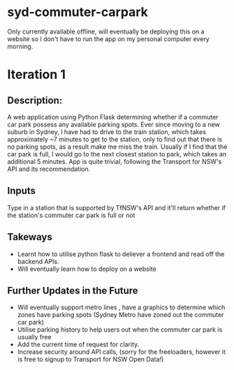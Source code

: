 # syd-commuter-carpark
Only currently available offline, will eventually be deploying this on a website so I don't have to run the app on my personal computer every morning.

# Iteration 1

## Description:
A web application using Python Flask determining whether if a commuter car park possess any available parking spots. Ever since moving to a new suburb in Sydney, I have had to drive to the train station, which takes approximately ~7 minutes to get to the station, only to find out that there is no parking spots, as a result make me miss the train. Usually if I find that the car park is full, I would go to the next closest station to park, which takes an additional 5 minutes. App is quite trivial, following the Transport for NSW's API and its recommendation.

## Inputs
Type in a station that is supported by TfNSW's API and it'll return whether if the station's commuter car park is full or not

## Takeways
* Learnt how to utilise python flask to deliever a frontend and read off the backend APIs.
* Will eventually learn how to deploy on a website

## Further Updates in the Future
* Will eventually support metro lines , have a graphics to determine which zones have parking spots (Sydney Metro have zoned out the commuter car park)
* Utilise parking history to help users out when the commuter car park is usually free
* Add the current time of request for clarity.
* Increase security around API calls, (sorry for the freeloaders, however it is free to signup to Transport for NSW Open Data!)